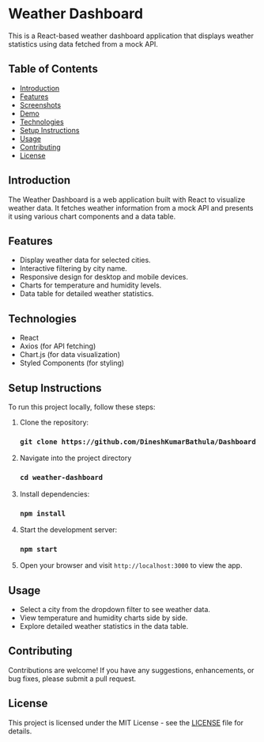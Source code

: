 # Weather Dashboard

This is a React-based weather dashboard application that displays weather statistics using data fetched from a mock API.

## Table of Contents

- [Introduction](#introduction)
- [Features](#features)
- [Screenshots](#screenshots)
- [Demo](#demo)
- [Technologies](#technologies)
- [Setup Instructions](#setup-instructions)
- [Usage](#usage)
- [Contributing](#contributing)
- [License](#license)

## Introduction

The Weather Dashboard is a web application built with React to visualize weather data. It fetches weather information from a mock API and presents it using various chart components and a data table.

## Features

- Display weather data for selected cities.
- Interactive filtering by city name.
- Responsive design for desktop and mobile devices.
- Charts for temperature and humidity levels.
- Data table for detailed weather statistics.

## Technologies

- React
- Axios (for API fetching)
- Chart.js (for data visualization)
- Styled Components (for styling)

## Setup Instructions

To run this project locally, follow these steps:

1. Clone the repository:

   ### `git clone https://github.com/DineshKumarBathula/Dashboard`

2. Navigate into the project directory

   ### `cd weather-dashboard`

3. Install dependencies:

   ### `npm install`

4. Start the development server:

   ### `npm start`

5. Open your browser and visit `http://localhost:3000` to view the app.

## Usage

- Select a city from the dropdown filter to see weather data.
- View temperature and humidity charts side by side.
- Explore detailed weather statistics in the data table.

## Contributing

Contributions are welcome! If you have any suggestions, enhancements, or bug fixes, please submit a pull request.

## License

This project is licensed under the MIT License - see the [LICENSE](LICENSE) file for details.
